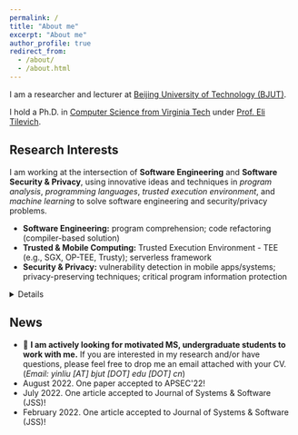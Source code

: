 ```yaml
---
permalink: /
title: "About me"
excerpt: "About me"
author_profile: true
redirect_from: 
  - /about/
  - /about.html
---
```


I am a researcher and lecturer at [Beijing University of Technology (BJUT)](https://english.bjut.edu.cn/).

I hold a Ph.D. in [Computer Science from Virginia Tech](https://cs.vt.edu/) under [Prof. Eli Tilevich](https://people.cs.vt.edu/tilevich/).  

Research Interests
---
I am working at the intersection of **Software Engineering** and **Software Security & Privacy**, using innovative ideas and techniques in *program analysis*, *programming languages*, *trusted execution environment*, and *machine learning* to solve software engineering and security/privacy problems.
- **Software Engineering:** program comprehension; code refactoring (compiler-based solution)
- **Trusted & Mobile Computing:** Trusted Execution Environment - TEE (e.g., SGX, OP-TEE, Trusty); serverless framework
- **Security & Privacy:** vulnerability detection in mobile apps/systems; privacy-preserving techniques; critical program information protection
<details>
<summary style='margin-left:0in;color#088A85'>Details</summary>
<ul>
<li>
<!-- <div style="text-align: justify"> -->
Program Comprehension: designing program analysis and programming support for inferring the usage semantics of program constructs. <br>
  <i> published on GPCE’20 </i>
<!-- </div> -->
</li>

<li>
<!-- <div style="text-align: justify"> -->
TEE-based Critical Code Protection: developing powerful programming tools to automatically isolate critical code. <br>
  <i> published on ManLang’17, GPCE’18, COLA’20, TrustCom’20, JSS’22 </i>
<!-- </div> -->
</li>

<li>
<!-- <div style="text-align: justify"> -->
Security/Privacy in mobile computing: securing inter-component communications. <br> 
  <i> published on SecureComm’21, MobiCASE’21, JSS’22 </i>
<!-- </div> -->
</li>
  
<li>
<!-- <div style="text-align: justify"> -->
Code Search Engine: drawing a comprehensive picture of code search engines, as reflected in developers’ experiences and
perspectives as well as the state of the art. <br> 
  <i> published on APSEC’22 </i>
<!-- </div> -->
</li>

</ul>
</details>


News
---
- 📢 **I am actively looking for motivated MS, undergraduate students to work with me.** 
If you are interested in my research and/or have questions, please feel free to drop me an email attached with your CV.
(*Email: yinliu [AT] bjut [DOT] edu [DOT] cn*)
- August 2022. One paper accepted to APSEC'22!
- July 2022. One article accepted to Journal of Systems & Software (JSS)!
- February 2022. One article accepted to Journal of Systems & Software (JSS)!
